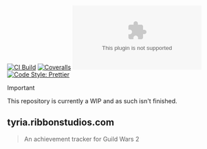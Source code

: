 [![CI Build][github-actions-image]][github-actions-url]
[![Coveralls][coveralls-image]][coveralls-url]
[![Maintainability][maintainability-image]][maintainability-url]
[![Code Style: Prettier][code-style-image]][code-style-url]

> [!IMPORTANT]  
> This repository is currently a WIP and as such isn't finished.

## tyria.ribbonstudios.com

> An achievement tracker for Guild Wars 2

[github-actions-image]: https://img.shields.io/github/actions/workflow/status/ribbon-studios/tyria.ribbonstudios.com/ci.yml?event=push
[github-actions-url]: https://github.com/ribbon-studios/tyria.ribbonstudios.com/actions/workflows/ci.yml?query=branch%3Amain
[coveralls-image]: https://img.shields.io/coveralls/ribbon-studios/tyria.ribbonstudios.com.svg
[coveralls-url]: https://coveralls.io/github/ribbon-studios/tyria.ribbonstudios.com?branch=main
[code-style-image]: https://img.shields.io/badge/code%20style-prettier-ff69b4.svg
[code-style-url]: https://prettier.io
[maintainability-image]: https://img.shields.io/codeclimate/maintainability/ribbon-studios/tyria.ribbonstudios.com
[maintainability-url]: https://codeclimate.com/github/ribbon-studios/tyria.ribbonstudios.com/maintainability
[semantic-release-url]: https://github.com/semantic-release/semantic-release
[semantic-release-image]: https://img.shields.io/badge/%F0%9F%93%A6%F0%9F%9A%80-semantic--release-e10079
